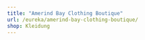 ```yaml
---
title: "Amerind Bay Clothing Boutique"
url: /eureka/amerind-bay-clothing-boutique/
shop: Kleidung
---
```

